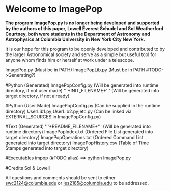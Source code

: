 # Welcome to ImagePop

**The program ImagePop.py is no longer being developed and supported by the authors of this paper, Lowell Everest Schudel and Sol Weatherford Courtney, both were students in the Department of Astronomy and Astrophysics at Columbia University in New York City New York.**

It is our hope for this program to be openly developed and contributed to by the larger Astronomical society and serve as a simple but useful tool for anyone whom finds him or herself at work under a telescope.

ImagePop.py (Must be in PATH)
ImagePopLib.py (Must be in PATH #TODO->Generating?)

#Python (Generated)
ImagePopConfig.py (Will be generated into runtime directory, if not user made)
'''+INIT_FILENAME+''' (Will be generated into target directory, if not already)

#Python (User Made)
ImagePopConfig.py (Can be supplied in the runtime directory)
UserLib1.py;UserLib2.py;etc.py (Can be linked via EXTERNAL_SOURCES in ImagePopConfig.py)

#Text (Generated)
'''+README_FILENAME+''' (Will be generated into runtime directory)
ImagePopIndex.txt (Ordered File List generated into target directory)
ImagePopOperations.txt (Ordered Command List generated into target directory)
ImagePopHistory.csv (Table of Time Stamps generated into target directory)

#Executables
impop (#TODO alias) ==> python ImagePop.py

#Credits
Sol & Lowell

All questions and comments should be sent to either 
swc2124@columbia.edu or les2185@columbia.edu to be addressed.
